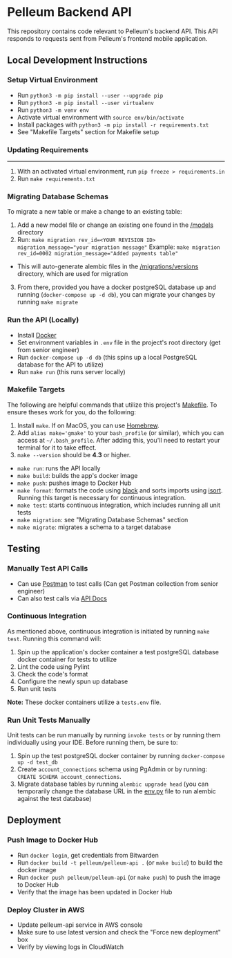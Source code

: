 # Pelleum Backend API
This repository contains code relevant to Pelleum's backend API. This API responds to requests sent from Pelleum's frontend mobile application.

## Local Development Instructions

### Setup Virtual Environment
- Run `python3 -m pip install --user --upgrade pip`
- Run `python3 -m pip install --user virtualenv`
- Run `python3 -m venv env`
- Activate virtual environment with `source env/bin/activate`
- Install packages with `python3 -m pip install -r requirements.txt`
- See "Makefile Targets" section for Makefile setup

### Updating Requirements
___
1. With an activated virtual environment, run `pip freeze > requirements.in`
2. Run `make requirements.txt`

### Migrating Database Schemas
To migrate a new table or make a change to an existing table:
1. Add a new model file or change an existing one found in the [/models](https://github.com/pelleum/pelleum-api/tree/continuous-integration-setup/app/infrastructure/db/models/public) directory
2. Run:
```make migration rev_id=<YOUR REVISION ID> migration_message="your migration message"```
Example:
```make migration rev_id=0002 migration_message="Added payments table"```
  - This will auto-generate alembic files in the [/migrations/versions](https://github.com/pelleum/pelleum-api/tree/master/migrations/versions) directory, which are used for migration
3. From there, provided you have a docker postgreSQL database up and running (`docker-compose up -d db`), you can migrate your changes by running `make migrate`

### Run the API (Locally)
- Install [Docker](https://www.docker.com/)
- Set environment variables in `.env` file in the project's root directory (get from senior engineer)
- Run `docker-compose up -d db` (this spins up a local PostgreSQL database for the API to utilize)
- Run `make run` (this runs server locally)

### Makefile Targets
The following are helpful commands that utilize this project's [Makefile](https://github.com/pelleum/pelleum-api/blob/master/Makefile). To ensure theses work for you, do the following:

1. Install `make`. If on MacOS, you can use [Homebrew](https://formulae.brew.sh/formula/make).
2. Add `alias make='gmake'` to your `bash_profile` (or similar), which you can access at `~/.bash_profile`. After adding this, you'll need to restart your terminal for it to take effect.
3. `make --version` should be **4.3** or higher.

- `make run`: runs the API locally
- `make build`: builds the app's docker image
- `make push`: pushes image to Docker Hub
- `make format`: formats the code using [black](https://black.readthedocs.io/en/stable/) and sorts imports using [isort](https://pycqa.github.io/isort/). Running this target is necessary for continuous integration.
- `make test`: starts continuous integration, which includes running all unit tests
- `make migration`: see "Migrating Database Schemas" section
- `make migrate`: migrates a schema to a target database

## Testing

### Manually Test API Calls
- Can use [Postman](https://www.postman.com/) to test calls (Can get Postman collection from senior engineer)
- Can also test calls via [API Docs](http://0.0.0.0:8000/docs)

### Continuous Integration
As mentioned above, continuous integration is initiated by running `make test`. Running this command will:

1. Spin up the application's docker container a test postgreSQL database docker container for tests to utilize
2. Lint the code using Pylint
3. Check the code's format
4. Configure the newly spun up database
5. Run unit tests

**Note:** These docker containers utilize a `tests.env` file.

### Run Unit Tests Manually
Unit tests can be run manually by running `invoke tests` or by running them individually using your IDE. Before running them, be sure to:
1. Spin up the test postgreSQL docker container by running `docker-compose up -d test_db`
2. Create `account_connections` schema using PgAdmin or by running: `CREATE SCHEMA account_connections`.
3. Migrate database tables by running `alembic upgrade head` (you can temporarily change the database URL in the [env.py](https://github.com/pelleum/pelleum-api/blob/master/migrations/env.py) file to run alembic against the test database)

## Deployment

### Push Image to Docker Hub
- Run `docker login`, get credentials from Bitwarden
- Run `docker build -t pelleum/pelleum-api .` (or `make build`) to build the docker image
- Run `docker push pelleum/pelleum-api` (or `make push`) to push the image to Docker Hub
- Verify that the image has been updated in Docker Hub

### Deploy Cluster in AWS
- Update pelleum-api service in AWS console
- Make sure to use latest version and check the "Force new deployment" box
- Verify by viewing logs in CloudWatch
